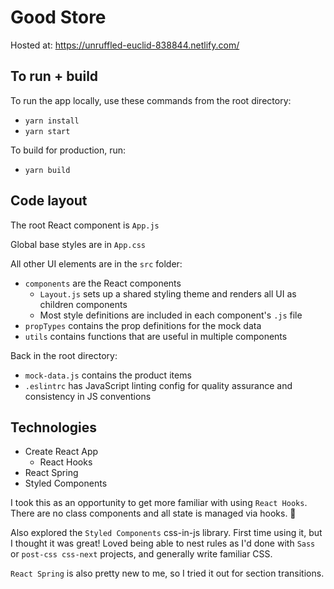 # Good Store

Hosted at: https://unruffled-euclid-838844.netlify.com/

## To run + build 
To run the app locally, use these commands from the root directory:
- `yarn install` 
- `yarn start`

To build for production, run:
- `yarn build`


## Code layout

The root React component is `App.js`

Global base styles are in `App.css`

All other UI elements are in the `src` folder:
+ `components` are the React components
    + `Layout.js` sets up a shared styling theme and renders all UI as children components
  + Most style definitions are included in each component's `.js` file
+  `propTypes` contains the prop definitions for the mock data
+  `utils` contains functions that are useful in multiple components

Back in the root directory:

+ `mock-data.js` contains the product items
+ `.eslintrc` has JavaScript linting config for quality assurance and consistency in JS conventions

## Technologies

+ Create React App
  + React Hooks
+ React Spring
+ Styled Components

I took this as an opportunity to get more familiar with using `React Hooks`. There are no class components and all state is managed via hooks. 🤯

Also explored the `Styled Components` css-in-js library. First time using it, but I thought it was great! Loved being able to nest rules as I'd done with `Sass` or `post-css css-next` projects, and generally write familiar CSS.

`React Spring` is also pretty new to me, so I tried it out for section transitions.





